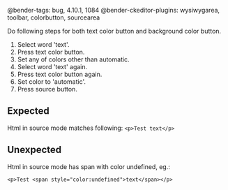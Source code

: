 @bender-tags: bug, 4.10.1, 1084
@bender-ckeditor-plugins: wysiwygarea, toolbar, colorbutton, sourcearea

Do following steps for both text color button and background color button.

1. Select word 'text'.
1. Press text color button.
1. Set any of colors other than automatic.
1. Select word 'text' again.
1. Press text color button again.
1. Set color to 'automatic'.
1. Press source button.

## Expected

Html in source mode matches following:
`<p>Test text</p>`

## Unexpected

Html in source mode has span with color undefined, eg.:

`<p>Test <span style="color:undefined">text</span></p>`
